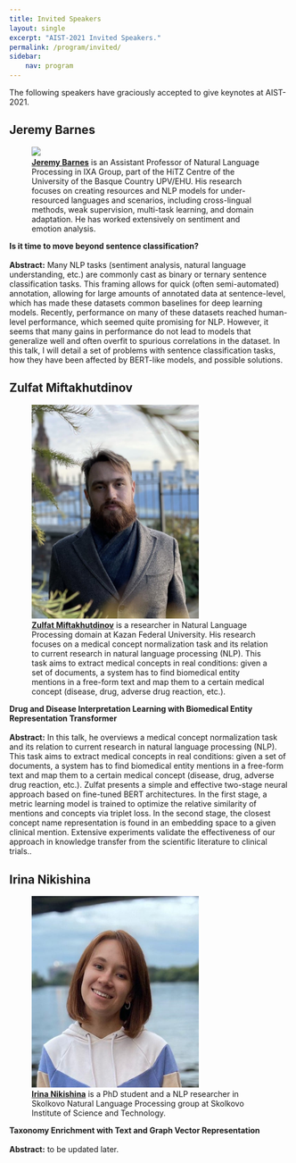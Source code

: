 ```yaml
---
title: Invited Speakers
layout: single
excerpt: "AIST-2021 Invited Speakers."
permalink: /program/invited/
sidebar: 
    nav: program
---
```


The following speakers have graciously accepted to give keynotes at AIST-2021.<br>

## Jeremy Barnes

<figure>
  <a href="https://jerbarnes.github.io/"><img width="300" src="https://www.mn.uio.no/ifi/english/people/aca/jeremycb/jeremycb.jpg"></a>
  <figcaption><strong><a href="https://www.unive.it/pag/18669/?tx_news_pi1%5Bnews%5D=1514&cHash=6fb2d08f42d9112b0d582cca08db515f">Jeremy Barnes</a></strong> is an Assistant Professor of Natural Language Processing in IXA Group, part of the HiTZ Centre of the University of the Basque Country UPV/EHU. His research focuses on creating resources and NLP models for under-resourced languages and scenarios, including cross-lingual methods, weak supervision, multi-task learning, and domain adaptation. He has worked extensively on sentiment and emotion analysis.</figcaption>
</figure>

<b>Is it time to move beyond sentence classification?</b> <br/> <br/>
<b>Abstract:</b> Many NLP tasks (sentiment analysis, natural language understanding, etc.) are commonly cast as binary or ternary sentence classification tasks. This framing allows for quick (often semi-automated) annotation, allowing for large amounts of annotated data at sentence-level, which has made these datasets common baselines for deep learning models. Recently, performance on many of these datasets reached human-level performance, which seemed quite promising for NLP. However, it seems that many gains in performance do not lead to models that generalize well and often overfit to spurious correlations in the dataset. In this talk, I will detail a set of problems with sentence classification tasks, how they have been affected by BERT-like models, and possible solutions.

## Zulfat Miftakhutdinov

<figure>
  <a href="https://scholar.google.ru/citations?user=cL4eju0AAAAJ&hl=ru"><img width="300" src="/assets/images/zulfat.jpg"></a>
  <figcaption><strong><a href="https://www.unive.it/pag/18669/?tx_news_pi1%5Bnews%5D=1514&cHash=6fb2d08f42d9112b0d582cca08db515f">Zulfat Miftakhutdinov</a></strong> is a researcher in Natural Language Processing domain at Kazan Federal University. His research focuses on a medical concept normalization task and its relation to current research in natural language processing (NLP). This task aims to extract medical concepts in real conditions: given a set of documents, a system has to find biomedical entity mentions in a free-form text and map them to a certain medical concept (disease, drug, adverse drug reaction, etc.).</figcaption>
</figure>

<b>Drug and Disease Interpretation Learning with Biomedical Entity Representation Transformer</b> <br/> <br/>
<b>Abstract:</b> In this talk, he overviews a medical concept normalization task and its relation to current research in natural language processing (NLP). This task aims to extract medical concepts in real conditions: given a set of documents, a system has to find biomedical entity mentions in a free-form text and map them to a certain medical concept (disease, drug, adverse drug reaction, etc.). Zulfat presents a simple and effective two-stage neural approach based on fine-tuned BERT architectures. In the first stage, a metric learning model is trained to optimize the relative similarity of mentions and concepts via triplet loss. In the second stage, the closest concept name representation is found in an embedding space to a given clinical mention. Extensive experiments validate the effectiveness of our approach in knowledge transfer from the scientific literature to clinical trials..

## Irina Nikishina

<figure>
  <a href="https://crei.skoltech.ru/cdise/people/irinanikishina"><img width="300" src="/assets/images/nikishina.jpg"></a>
  <figcaption><strong><a href="https://www.unive.it/pag/18669/?tx_news_pi1%5Bnews%5D=1514&cHash=6fb2d08f42d9112b0d582cca08db515f">Irina Nikishina</a></strong> is a PhD student and a NLP researcher in Skolkovo Natural Language Processing group at Skolkovo Institute of Science and Technology.</figcaption>
</figure>

<b>Taxonomy Enrichment with Text and Graph Vector Representation</b> <br/> <br/>
<b>Abstract:</b> to be updated later.
